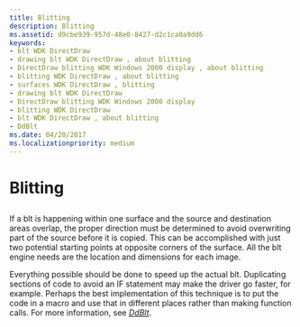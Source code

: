 ```yaml
---
title: Blitting
description: Blitting
ms.assetid: d9cbe939-957d-48e0-8427-d2c1ca0a9dd6
keywords:
- blt WDK DirectDraw
- drawing blt WDK DirectDraw , about blitting
- DirectDraw blitting WDK Windows 2000 display , about blitting
- blitting WDK DirectDraw , about blitting
- surfaces WDK DirectDraw , blitting
- drawing blt WDK DirectDraw
- DirectDraw blitting WDK Windows 2000 display
- blitting WDK DirectDraw
- blt WDK DirectDraw , about blitting
- DdBlt
ms.date: 04/20/2017
ms.localizationpriority: medium
---
```


# Blitting


## <span id="ddk_blitting_gg"></span><span id="DDK_BLITTING_GG"></span>


If a blt is happening within one surface and the source and destination areas overlap, the proper direction must be determined to avoid overwriting part of the source before it is copied. This can be accomplished with just two potential starting points at opposite corners of the surface. All the blt engine needs are the location and dimensions for each image.

Everything possible should be done to speed up the actual blt. Duplicating sections of code to avoid an IF statement may make the driver go faster, for example. Perhaps the best implementation of this technique is to put the code in a macro and use that in different places rather than making function calls. For more information, see [*DdBlt*](https://msdn.microsoft.com/library/windows/hardware/ff549205).

 

 





